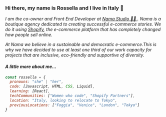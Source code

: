 ### Hi there, my name is Rossella and I live in Italy 👋

<p><em>I am the co-owner and Front End Developer at <a target="_blank" href="https://namastudio.it/en/">Nama Studio 👩‍💻 </a>. Nama is a boutique agency dedicated to creating successful e-commerce stories. We do it using <a href="https://www.shopify.com/" target="_blank">Shopify</a>, the e-commerce platform that has completely changed how people sell online.</p>
<p>At Nama we believe in a sustainable and democratic e-commerce.This is why we have decided to use at least one third of our work capacity for projects that are inclusive, eco-friendly and supportive of diversity.</p>

<h4>A little more about me... </h4> 

```javascript
const rossella = {
  pronouns: "she" | "her",
  code: [Javascript, HTML, CSS, Liquid],
  learning: [React],
  techCommunities: ["Women who code", "Shopify Partners"],
  location: "Italy, looking to relocate to Tokyo",
  previousLocations: ["Foggia", "Venice", "London", "Tokyo"]
}
```
